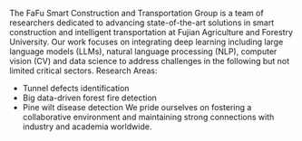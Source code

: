 The FaFu Smart Construction and Transportation Group is a team of researchers dedicated to advancing state-of-the-art solutions in smart construction and intelligent transportation at Fujian Agriculture and Forestry University. Our work focuses on integrating deep learning including large language models (LLMs), natural language processing (NLP), computer vision (CV) and data science to address challenges in the following but not limited critical sectors.
Research Areas:
* Tunnel defects identification
* Big data-driven forest fire detection
* Pine wilt disease detection
We pride ourselves on fostering a collaborative environment and maintaining strong connections with industry and academia worldwide.
